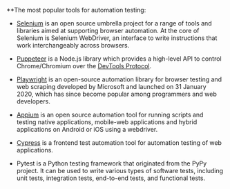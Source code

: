 **The most popular tools for automation testing:

- [Selenium](https://www.selenium.dev/) is an open source umbrella project for a range of tools and libraries aimed at supporting browser automation. At the core of Selenium is Selenium WebDriver, an interface to write instructions that work interchangeably across browsers.

  

- [Puppeteer](https://pptr.dev/) is a Node.js library which provides a high-level API to control Chrome/Chromium over the [DevTools Protocol](https://chromedevtools.github.io/devtools-protocol/).

  

- [Playwright](https://playwright.dev/) is an open-source automation library for browser testing and web scraping developed by Microsoft and launched on 31 January 2020, which has since become popular among programmers and web developers.

  

- [Appium](https://appium.io/docs/en/2.0/) is an open source automation tool for running scripts and testing native applications, mobile-web applications and hybrid applications on Android or iOS using a webdriver.

  

- [Cypress](https://www.cypress.io/) is a frontend test automation tool for automation testing of web applications.

- Pytest is a Python testing framework that originated from the PyPy project. It can be used to write various types of software tests, including unit tests, integration tests, end-to-end tests, and functional tests.